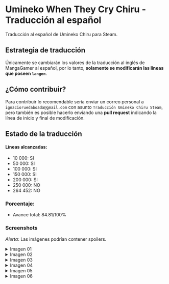 # Umineko When They Cry Chiru - Traducción al español

Traducción al español de Umineko Chiru para Steam.

## Estrategia de traducción

Únicamente se cambiarán los valores de la traducción al inglés de MangaGamer al español, por lo tanto, **solamente se modificarán las líneas que poseen `langen`**.

## ¿Cómo contribuir?

Para contribuir lo recomendable sería enviar un correo personal a `ignacioruedaboada@gmail.com` con asunto `Traducción Umineko Chiru Steam`, pero también es posible hacerlo enviando una **pull request** indicando la línea de inicio y final de modificación.

## Estado de la traducción

#### Líneas alcanzadas:

- 10 000: SI
- 50 000: SI
- 100 000: SI
- 150 000: SI
- 200 000: SI
- 250 000: NO
- 264 452: NO

### Porcentaje:

- Avance total: 84.81/100%

### Screenshots

_Alerta_: Las imágenes podrían contener spoilers.

<details>
  <summary>Imagen 01</summary>

![01](screenshots/01.jpg)

</details>

<details>
  <summary>Imagen 02</summary>

![02](screenshots/02.jpg)

</details>

<details>
  <summary>Imagen 03</summary>

![03](screenshots/03.jpg)

</details>

<details>
  <summary>Imagen 04</summary>

![04](screenshots/04.jpg)

</details>

<details>
  <summary>Imagen 05</summary>

![05](screenshots/05.jpg)

</details>

<details>
  <summary>Imagen 06</summary>

![06](screenshots/06.jpg)

</details>

